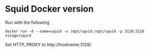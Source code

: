 # Squid Docker version

Run with the following

```
docker run -d --name=squid -v /opt/squid:/opt/squid -p 3128:3128 visago/squid
```

Set HTTP_PROXY to http://hostname:3128/
